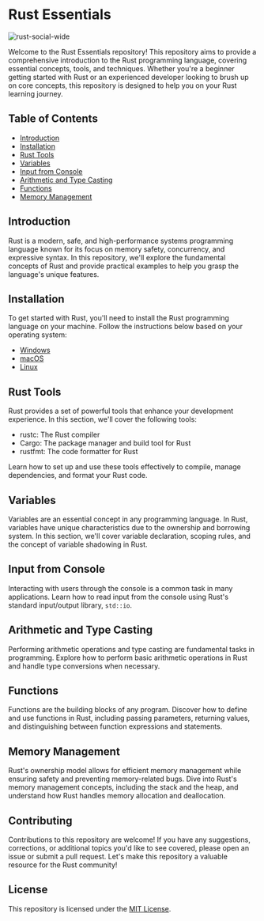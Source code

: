 # Rust Essentials

![rust-social-wide](https://github.com/Amaljeevs/rust-essentials/assets/85802462/d621a0f1-ebc8-4d7a-b470-71b500f58337)


Welcome to the Rust Essentials repository! This repository aims to provide a comprehensive introduction to the Rust programming language, covering essential concepts, tools, and techniques. Whether you're a beginner getting started with Rust or an experienced developer looking to brush up on core concepts, this repository is designed to help you on your Rust learning journey.

## Table of Contents

- [Introduction](#introduction)
- [Installation](#installation)
- [Rust Tools](#rust-tools)
- [Variables](#variables)
- [Input from Console](#input-from-console)
- [Arithmetic and Type Casting](#arithmetic-and-type-casting)
- [Functions](#functions)
- [Memory Management](#memory-management)

## Introduction

Rust is a modern, safe, and high-performance systems programming language known for its focus on memory safety, concurrency, and expressive syntax. In this repository, we'll explore the fundamental concepts of Rust and provide practical examples to help you grasp the language's unique features.

## Installation

To get started with Rust, you'll need to install the Rust programming language on your machine. Follow the instructions below based on your operating system:

- [Windows](installation.md#windows)
- [macOS](installation.md#macos)
- [Linux](installation.md#linux)

## Rust Tools

Rust provides a set of powerful tools that enhance your development experience. In this section, we'll cover the following tools:

- rustc: The Rust compiler
- Cargo: The package manager and build tool for Rust
- rustfmt: The code formatter for Rust

Learn how to set up and use these tools effectively to compile, manage dependencies, and format your Rust code.

## Variables

Variables are an essential concept in any programming language. In Rust, variables have unique characteristics due to the ownership and borrowing system. In this section, we'll cover variable declaration, scoping rules, and the concept of variable shadowing in Rust.

## Input from Console

Interacting with users through the console is a common task in many applications. Learn how to read input from the console using Rust's standard input/output library, `std::io`.

## Arithmetic and Type Casting

Performing arithmetic operations and type casting are fundamental tasks in programming. Explore how to perform basic arithmetic operations in Rust and handle type conversions when necessary.

## Functions

Functions are the building blocks of any program. Discover how to define and use functions in Rust, including passing parameters, returning values, and distinguishing between function expressions and statements.

## Memory Management

Rust's ownership model allows for efficient memory management while ensuring safety and preventing memory-related bugs. Dive into Rust's memory management concepts, including the stack and the heap, and understand how Rust handles memory allocation and deallocation.

## Contributing

Contributions to this repository are welcome! If you have any suggestions, corrections, or additional topics you'd like to see covered, please open an issue or submit a pull request. Let's make this repository a valuable resource for the Rust community!

## License

This repository is licensed under the [MIT License](LICENSE).


